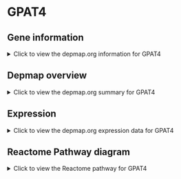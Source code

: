 <h1>GPAT4</h1>

<h2>Gene information</h2>
<details>
  <summary>Click to view the depmap.org information for GPAT4</summary>
  <p><a href="https://depmap.org/portal/gene/GPAT4?tab=about" target="_BLANK">Open page in a new tab...</a></p>
  <iframe src="https://depmap.org/portal/gene/GPAT4?tab=about" style="border:none;width:100%;height:800px"></iframe>
</details>

<h2>Depmap overview</h2>
<details>
  <summary>Click to view the depmap.org summary for GPAT4</summary>
  <p><a href="https://depmap.org/portal/gene/GPAT4?tab=overview" target="_BLANK">Open page in a new tab...</a></p>
  <iframe src="https://depmap.org/portal/gene/GPAT4?tab=overview" style="border:none;width:100%;height:800px"></iframe>
</details>

<h2>Expression</h2>
<details>
  <summary>Click to view the depmap.org expression data for GPAT4</summary>
  <p><a href="https://depmap.org/portal/gene/GPAT4?tab=characterization" target="_BLANK">Open page in a new tab...</a></p>
  <iframe src="https://depmap.org/portal/gene/GPAT4?tab=characterization" style="border:none;width:100%;height:800px"></iframe>
</details>



<h2>Reactome Pathway diagram</h2>
<details>
  <summary>Click to view the Reactome pathway for GPAT4</summary>
  <p><a href="https://reactome.org/PathwayBrowser/#/R-HSA-1483166" target="_BLANK">Open page in a new tab...</a></p>
  <p>Synthesis of PA</p>
<iframe src="https://reactome.org/PathwayBrowser/#/R-HSA-1483166" style="border:none;width:100%;height:800px"></iframe>
</details>



